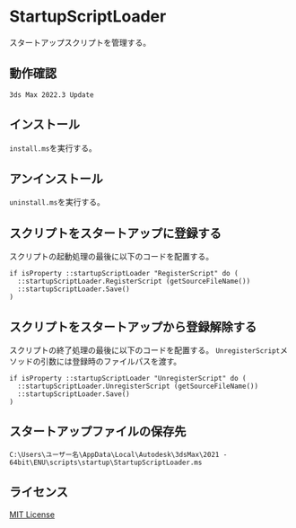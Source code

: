 # StartupScriptLoader

スタートアップスクリプトを管理する。

## 動作確認

`3ds Max 2022.3 Update`

## インストール

`install.ms`を実行する。

## アンインストール

`uninstall.ms`を実行する。

## スクリプトをスタートアップに登録する

スクリプトの起動処理の最後に以下のコードを配置する。

```maxscript
if isProperty ::startupScriptLoader "RegisterScript" do (
  ::startupScriptLoader.RegisterScript (getSourceFileName())
  ::startupScriptLoader.Save()
)
```

## スクリプトをスタートアップから登録解除する

スクリプトの終了処理の最後に以下のコードを配置する。
`UnregisterScript`メソッドの引数には登録時のファイルパスを渡す。

```maxscript
if isProperty ::startupScriptLoader "UnregisterScript" do (
  ::startupScriptLoader.UnregisterScript (getSourceFileName())
  ::startupScriptLoader.Save()
)
```

## スタートアップファイルの保存先

`C:\Users\ユーザー名\AppData\Local\Autodesk\3dsMax\2021 - 64bit\ENU\scripts\startup\StartupScriptLoader.ms`

## ライセンス

[MIT License](https://github.com/imaoki/StartupScriptLoader/blob/main/LICENSE)
